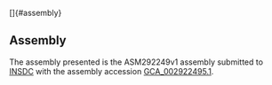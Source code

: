 []{#assembly}

Assembly
--------

The assembly presented is the ASM292249v1 assembly submitted to
[INSDC](http://www.insdc.org) with the assembly accession
[GCA\_002922495.1](http://www.ebi.ac.uk/ena/data/view/GCA_002922495.1).
